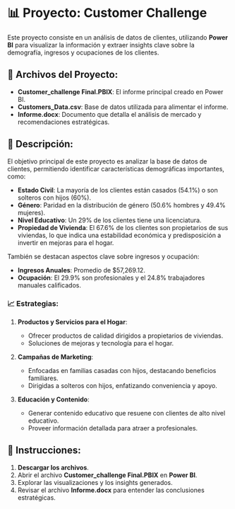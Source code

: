 # 📊 Proyecto: Customer Challenge

Este proyecto consiste en un análisis de datos de clientes, utilizando **Power BI** para visualizar la información y extraer insights clave sobre la demografía, ingresos y ocupaciones de los clientes.

## 📁 Archivos del Proyecto:

- **Customer_challenge Final.PBIX**: El informe principal creado en Power BI.
- **Customers_Data.csv**: Base de datos utilizada para alimentar el informe.
- **Informe.docx**: Documento que detalla el análisis de mercado y recomendaciones estratégicas.

## 📝 Descripción:

El objetivo principal de este proyecto es analizar la base de datos de clientes, permitiendo identificar características demográficas importantes, como:

- **Estado Civil**: La mayoría de los clientes están casados (54.1%) o son solteros con hijos (60%).
- **Género**: Paridad en la distribución de género (50.6% hombres y 49.4% mujeres).
- **Nivel Educativo**: Un 29% de los clientes tiene una licenciatura.
- **Propiedad de Vivienda**: El 67.6% de los clientes son propietarios de sus viviendas, lo que indica una estabilidad económica y predisposición a invertir en mejoras para el hogar.

También se destacan aspectos clave sobre ingresos y ocupación:

- **Ingresos Anuales**: Promedio de $57,269.12.
- **Ocupación**: El 29.9% son profesionales y el 24.8% trabajadores manuales calificados.

### 📈 Estrategias:

1. **Productos y Servicios para el Hogar**:
   - Ofrecer productos de calidad dirigidos a propietarios de viviendas.
   - Soluciones de mejoras y tecnología para el hogar.
   
2. **Campañas de Marketing**:
   - Enfocadas en familias casadas con hijos, destacando beneficios familiares.
   - Dirigidas a solteros con hijos, enfatizando conveniencia y apoyo.

3. **Educación y Contenido**:
   - Generar contenido educativo que resuene con clientes de alto nivel educativo.
   - Proveer información detallada para atraer a profesionales.

## 🚀 Instrucciones:

1. **Descargar los archivos**.
2. Abrir el archivo **Customer_challenge Final.PBIX** en **Power BI**.
3. Explorar las visualizaciones y los insights generados.
4. Revisar el archivo **Informe.docx** para entender las conclusiones estratégicas.
